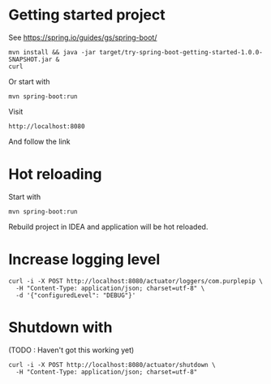 # Getting started project

See https://spring.io/guides/gs/spring-boot/

    mvn install && java -jar target/try-spring-boot-getting-started-1.0.0-SNAPSHOT.jar &
    curl

Or start with

    mvn spring-boot:run

Visit

    http://localhost:8080

And follow the link

# Hot reloading

Start with

    mvn spring-boot:run

Rebuild project in IDEA and application will be hot reloaded.

# Increase logging level

    curl -i -X POST http://localhost:8080/actuator/loggers/com.purplepip \
      -H "Content-Type: application/json; charset=utf-8" \
      -d '{"configuredLevel": "DEBUG"}'

# Shutdown with

(TODO : Haven't got this working yet)

    curl -i -X POST http://localhost:8080/actuator/shutdown \
      -H "Content-Type: application/json; charset=utf-8"
